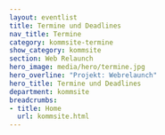 ```yaml
---
layout: eventlist
title: Termine und Deadlines
nav_title: Termine
category: kommsite-termine
show_category: kommsite
section: Web Relaunch
hero_image: media/hero/termine.jpg
hero_overline: "Projekt: Webrelaunch"
hero_title: Termine und Deadlines
department: kommsite
breadcrumbs:
- title: Home
  url: kommsite.html
---
```

